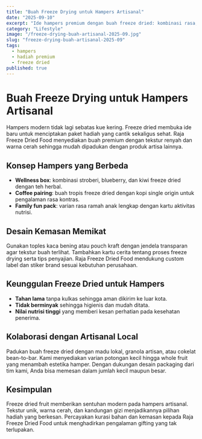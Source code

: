 ```yaml
---
title: "Buah Freeze Drying untuk Hampers Artisanal"
date: "2025-09-10"
excerpt: "Ide hampers premium dengan buah freeze dried: kombinasi rasa, desain kemasan, dan pengalaman gifting yang memukau untuk klien bisnis maupun keluarga."
category: "Lifestyle"
image: "/freeze-drying-buah-artisanal-2025-09.jpg"
slug: "freeze-drying-buah-artisanal-2025-09"
tags:
  - hampers
  - hadiah premium
  - freeze dried
published: true
---
```


# Buah Freeze Drying untuk Hampers Artisanal

Hampers modern tidak lagi sebatas kue kering. Freeze dried membuka ide baru untuk menciptakan paket hadiah yang cantik sekaligus sehat. Raja Freeze Dried Food menyediakan buah premium dengan tekstur renyah dan warna cerah sehingga mudah dipadukan dengan produk artisa lainnya.

## Konsep Hampers yang Berbeda

- **Wellness box**: kombinasi stroberi, blueberry, dan kiwi freeze dried dengan teh herbal.
- **Coffee pairing**: buah tropis freeze dried dengan kopi single origin untuk pengalaman rasa kontras.
- **Family fun pack**: varian rasa ramah anak lengkap dengan kartu aktivitas nutrisi.

## Desain Kemasan Memikat

Gunakan toples kaca bening atau pouch kraft dengan jendela transparan agar tekstur buah terlihat. Tambahkan kartu cerita tentang proses freeze drying serta tips penyajian. Raja Freeze Dried Food mendukung custom label dan stiker brand sesuai kebutuhan perusahaan.

## Keunggulan Freeze Dried untuk Hampers

- **Tahan lama** tanpa kulkas sehingga aman dikirim ke luar kota.
- **Tidak berminyak** sehingga higienis dan mudah ditata.
- **Nilai nutrisi tinggi** yang memberi kesan perhatian pada kesehatan penerima.

## Kolaborasi dengan Artisanal Local

Padukan buah freeze dried dengan madu lokal, granola artisan, atau cokelat bean-to-bar. Kami menyediakan varian potongan kecil hingga whole fruit yang menambah estetika hamper. Dengan dukungan desain packaging dari tim kami, Anda bisa memesan dalam jumlah kecil maupun besar.

## Kesimpulan

Freeze dried fruit memberikan sentuhan modern pada hampers artisanal. Tekstur unik, warna cerah, dan kandungan gizi menjadikannya pilihan hadiah yang berkesan. Percayakan kurasi bahan dan kemasan kepada Raja Freeze Dried Food untuk menghadirkan pengalaman gifting yang tak terlupakan.
